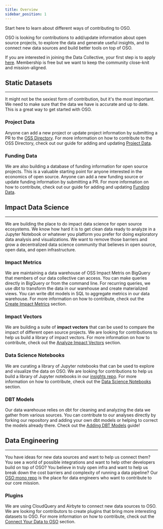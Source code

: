 ```yaml
---
title: Overview
sidebar_position: 1
---
```


Start here to learn about different ways of contributing to OSO.

OSO is looking for contributions to add/update information about open source projects, to explore the data and generate useful insights, and to connect new data sources and build better tools on top of OSO.

If you are interested in joining the Data Collective, your first step is to apply [here](https://www.opensource.observer/data-collective). Membership is free but we want to keep the community close-knit and mission-aligned.

## Static Datasets

---

It might not be the sexiest form of contribution, but it's the most important. We need to make sure that the data we have is accurate and up to date. This is a great way to get started with OSO.

### Project Data

Anyone can add a new project or update project information by submitting a PR to the [OSS Directory](https://github.com/opensource-observer/oss-directory). For more information on how to contribute to the OSS Directory, check out our guide for adding and updating [Project Data](./project-data).

### Funding Data

We are also building a database of funding information for open source projects. This is a valuable starting point for anyone interested in the economics of open source. Anyone can add a new funding source or update funding information by submitting a PR. For more information on how to contribute, check out our guide for adding and updating [Funding Data](./funding-data).

## Impact Data Science

---

We are building the place to do impact data science for open source ecosystems. We know how hard it is to get clean data ready to analyze in a Jupyter Notebook or whatever you platform you prefer for doing exploratory data analysis and visualizations. We want to remove those barriers and grow a decentralized data science community that believes in open source, open data, and open infrastructure.

### Impact Metrics

We are maintaining a data warehouse of OSS Impact Metris on BigQuery that members of our data collective can access. You can make queries directly in BigQuery or from the command line. For recurring queries, we use dbt to transform the data in our warehouse and create materialized views. You can write dbt models in SQL to aggregate metrics in our data warehouse. For more information on how to contribute, check out the [Create Impact Metrics](./create-impact-metrics) section.

### Impact Vectors

We are building a suite of **impact vectors** that can be used to compare the impact of different open source projects. We are looking for contributions to help us build a library of impact vectors. For more information on how to contribute, check out the [Analyze Impact Vectors](./analyze-impact-vectors) section.

### Data Science Notebooks

We are curating a library of Jupyter notebooks that can be used to explore and visualize the data on OSO. We are looking for contributions to help us build a library of Jupyter notebooks in our [insights repo](https://github.com/opensource-observer/insights). For more information on how to contribute, check out the [Data Science Notebooks](./notebooks) section.

### DBT Models

Our data warehouse relies on dbt for cleaning and analyzing the data we gather from various sources. You can contribute to our analyses directly by forking our repository and adding your own dbt models or helping to correct the models already there. Check out the [Adding DBT Models](./adding-dbt-models) guide!

## Data Engineering

---

You have ideas for new data sources and want to help us connect them? You see a world of possible integrations and want to help other developers build on top of OSO? You believe in truly open infra and want to help us break down the cost barriers and complexity of running a data pipeline? Our [OSO mono repo](https://github.com/opensource-observer/oso) is the place for data engineers who want to contribute to our core mission.

### Plugins

We are using CloudQuery and Airbyte to connect new data sources to OSO. We are looking for contributors to create plugins that bring more interesting datasets to OSO. For more information on how to contribute, check out the [Connect Your Data to OSO](./connect-your-data) section.
